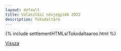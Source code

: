 ```yaml
---
layout: default
title: Választási névjegyzék 2022
description: Tokodaltáró
---
```


{% include settlementHTMLs/Tokodaltaaroo.html %}

[Vissza](../)
